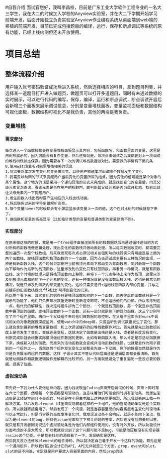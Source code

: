 #自我介绍
面试官您好，我叫李昌校，目前是广东工业大学软件工程专业的一名大三学生，我在大二的时候加入学校的Anyview实验室，并在大二下学期开始学习前端开发，后面开始独立负责实验室Anyview作业编程系统从桌面端到web端的移植的前端开发，目前已完成包括题目的编译，运行，保存和断点调试等系统的原有功能，已经上线内测但还未开放使用。

# 项目总结

## 整体流程介绍

用户输入账号密码验证成功后进入系统，然后选择相应的科目，拿到题目列表，并选择某一道题目打开进入做题页，做题页可以打开多道题目，同时有未通过数据的实时展示，可以进行代码的编写，保存，编译，运行和断点调试，断点调试开启后会新增三个面板来展示调试信息，分别是变量堆栈面板，变量监视面板和数据结构可视化面板，数据结构可视化不是我负责，其他的两块是我负责。

### 变量堆栈
#### 需求部分
    每次进入一个函数栈都会在变量堆栈面板显示其内容，包括函数名，和函数里面的变量，这里是用树形展示的，因为可能会有复杂变量，然后还有就是，每次点击调试之后我都要对上一次调试的堆栈树做状态保存，因为需要与下一次的调试堆栈数据做对比，需要做的事情有下面几条
    0.使用watch监听对象里堆栈相关的信息
    1.我需要将本次发生变化的变量做高亮，以便用户知道本次调试哪个数据发生了变化
    2.我需要以动画的形式来提醒用户当前变化的变量所属的结点，因为变化的值可能是某个对象的某个属性。这个地方的话是采用一个递归冒泡的形式来完成的，就是找到变化的变量后，向其父级元素冒泡查询，看该元素是否在用户的视野内，即判断其父级元素是否为展开状态，找到后就让父级元素闪一下提醒用户。
    3.发生函数入栈出栈时要产生相应的入栈出栈动画。
    4.将后端传过来的字符串做解析高亮。
    5.每个变量hover的时候都会有小弹层显示该变量上一次的值，这个在对比树的时候就存下来了。
    7.做函数和变量的高亮显示（比如指针类型的变量和普通类型的变量颜色不同）。
#### 实现部分
	在原来做这块的时候，我是用一个tree组件直接渲染所有的栈数据然后再通过循环递归的方式对所有的函数栈做逻辑处理，找出变化的函数栈并做动画处理，所以每次数据改变时，都需要完整的遍历一次整个栈数组，后来我发现每次点击调试相关按钮影响的栈其实只有可能是最上面的两个函数栈，即栈顶函数和栈顶函数的下一个函数，因为点击调试后主要有三种情况的出现，一种是有新函数入栈，这个时候只需要把当前栈顶元素向下移动变为非函数栈，同时新增一个函数向下移动作为最新的栈顶函数，这里涉及到的变化只有栈顶函数，再看另一种情况，就是有函数出栈，这个时候的处理只是将栈顶函数向上移除，并将下一个元素移动上来作为栈顶，这里只涉及到栈顶元素和他的下一个元素的变化，还有一种情况就是没有函数出栈入栈，这也是最常见的情况，就是只涉及到函数内部变量的变化，这种只需要递归+遍历栈顶函数内部的变量，并与之前缓存的旧函数栈做diff对比即可得到变化的元素。
	所以整个看下来，其实变化的始终只是栈顶函数和他的下一个函数，而再往后的函数就只是一个展示的功能了，他们只负责每次数据更新时重新渲染即可，不必遍历他们的内部。所以考虑到这一点，和代码的解耦性，我决定将组件拆为三个部分，一个就是栈顶函数，另一个就是非栈顶函数中最顶部的函数，即栈顶函数的下一个函数，还有一部分就是剩下的其他函数。这三个分别写在了三个组件里面，再由一个父级组件来对他们做数据的总控制，在父组件里面会对vuex中调试相关的对象数据做深度监听，使用watch中的deep嘛，只要监听到调试数据发生了变化，那么就会拿到最新的堆栈变量数据，和上次调试缓存的旧堆栈数据作对比，首先就是先比较数组长度上是否发生了变化，变成还是变短，这就决定了函数是出栈还是入栈，或者是长度没有变化，判断完成后就会根据实际情况做组件数据的更新，比如有新函数入栈，那么肯定是将活动函数换下来，换成新入栈的函数，而原来的活动函数就会变成非活动函数的栈顶，也就是会作为刚才提到的一个组件之一，当然这两个组件发生变化之前都会先做一下动画，剩下的数据自然就是作为只是负责展示的组件的数据。这样 子设计其实不管从代码层面还是逻辑层面都会很清晰，首先就是动画操作和数据逻辑操作是解耦的比较开的，另一方面就是避免了重复遍历一些没必要的数据，提高了性能。

#### 虚拟滚动条
	首先说一下我为什么要做这块内容，因为我发现当Coding页面开启调试的时候，页面上同时存在六七个面板，然后每一个面板都是可滚动的，这意味着他们可能会同时拥有滚动条，而原生滚动条是比较站空间且不美观的，特别是在小屏幕电脑上这种感觉更强烈，所以我就去网上找一些解决方案，然后发现element-UI里面就隐藏着这样的一个组件，他的官网滚动条就是这个实现的，所以我就直接套用了，然后发现了一个问题，就是当容器里面的内容高度发生变化时滚动条可以正常运行，但是当容器的高度发生变化时，我发现滚动条不会响应，就是不能向下滚动，我以为是element的bug，所以去issue里面找了下相关问题的答案，然后也没有我想要的回答，就只是有开发者回复说这个虚拟滚动条是为他们内部组件使用的，没有对外开放，所以功能设计方面考虑的不是太周全，所以我就意识到了这个问题可能不是bug，可能是他压根没有实现容器resize这个功能。于是我去找他的源码看了一下，发现确实是这样。
	然后我又没办法修改element的组件源码，所以就决定自己着手开发一个这样的功能。首先这是一个通用组件，所以我们应该设计它的API，API无非就是三个方面，prop，event和slot。slot的话不用说，肯定就是用户要放入容器里面的内容，然后prop的话